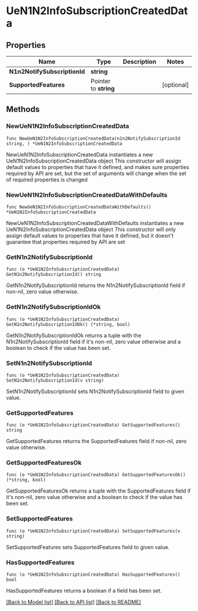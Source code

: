 # UeN1N2InfoSubscriptionCreatedData

## Properties

Name | Type | Description | Notes
------------ | ------------- | ------------- | -------------
**N1n2NotifySubscriptionId** | **string** |  | 
**SupportedFeatures** | Pointer to **string** |  | [optional] 

## Methods

### NewUeN1N2InfoSubscriptionCreatedData

`func NewUeN1N2InfoSubscriptionCreatedData(n1n2NotifySubscriptionId string, ) *UeN1N2InfoSubscriptionCreatedData`

NewUeN1N2InfoSubscriptionCreatedData instantiates a new UeN1N2InfoSubscriptionCreatedData object
This constructor will assign default values to properties that have it defined,
and makes sure properties required by API are set, but the set of arguments
will change when the set of required properties is changed

### NewUeN1N2InfoSubscriptionCreatedDataWithDefaults

`func NewUeN1N2InfoSubscriptionCreatedDataWithDefaults() *UeN1N2InfoSubscriptionCreatedData`

NewUeN1N2InfoSubscriptionCreatedDataWithDefaults instantiates a new UeN1N2InfoSubscriptionCreatedData object
This constructor will only assign default values to properties that have it defined,
but it doesn't guarantee that properties required by API are set

### GetN1n2NotifySubscriptionId

`func (o *UeN1N2InfoSubscriptionCreatedData) GetN1n2NotifySubscriptionId() string`

GetN1n2NotifySubscriptionId returns the N1n2NotifySubscriptionId field if non-nil, zero value otherwise.

### GetN1n2NotifySubscriptionIdOk

`func (o *UeN1N2InfoSubscriptionCreatedData) GetN1n2NotifySubscriptionIdOk() (*string, bool)`

GetN1n2NotifySubscriptionIdOk returns a tuple with the N1n2NotifySubscriptionId field if it's non-nil, zero value otherwise
and a boolean to check if the value has been set.

### SetN1n2NotifySubscriptionId

`func (o *UeN1N2InfoSubscriptionCreatedData) SetN1n2NotifySubscriptionId(v string)`

SetN1n2NotifySubscriptionId sets N1n2NotifySubscriptionId field to given value.


### GetSupportedFeatures

`func (o *UeN1N2InfoSubscriptionCreatedData) GetSupportedFeatures() string`

GetSupportedFeatures returns the SupportedFeatures field if non-nil, zero value otherwise.

### GetSupportedFeaturesOk

`func (o *UeN1N2InfoSubscriptionCreatedData) GetSupportedFeaturesOk() (*string, bool)`

GetSupportedFeaturesOk returns a tuple with the SupportedFeatures field if it's non-nil, zero value otherwise
and a boolean to check if the value has been set.

### SetSupportedFeatures

`func (o *UeN1N2InfoSubscriptionCreatedData) SetSupportedFeatures(v string)`

SetSupportedFeatures sets SupportedFeatures field to given value.

### HasSupportedFeatures

`func (o *UeN1N2InfoSubscriptionCreatedData) HasSupportedFeatures() bool`

HasSupportedFeatures returns a boolean if a field has been set.


[[Back to Model list]](../README.md#documentation-for-models) [[Back to API list]](../README.md#documentation-for-api-endpoints) [[Back to README]](../README.md)


